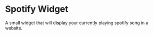# Spotify Widget
A small widget that will display your currently playing spotify song in a website.
